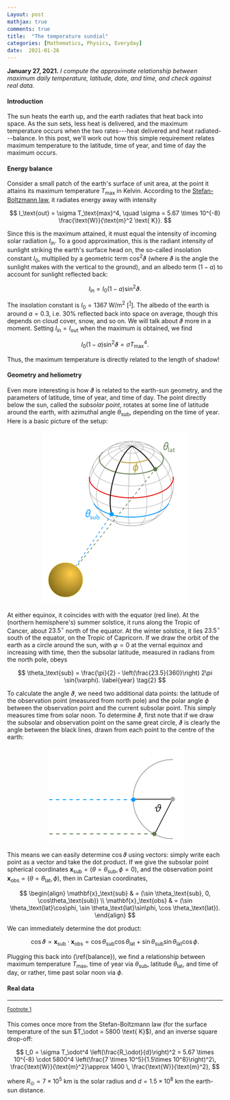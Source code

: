 ```yaml
---
Layout: post
mathjax: true
comments: true
title:  "The temperature sundial"
categories: [Mathematics, Physics, Everyday]
date:  2021-01-26
---
```


**January 27, 2021.** *I compute the approximate relationship between
  maximum daily temperature, latitude, date, and time, and check
  against real data.*

#### Introduction

The sun heats the earth up, and the earth radiates that heat back into
space. As the sun sets, less heat is delivered, and the maximum
temperature occurs when the two rates---heat delivered and heat
radiated---balance. In this post, we'll work out how this simple
requirement relates maximum temperature to the latitude, time of year,
and time of day the maximum occurs.

#### Energy balance

Consider a small patch of the earth's surface of unit area, at the
point it attains its maximum temperature $T_\text{max}$ in Kelvin.
According to the
[Stefan-Boltzmann law](https://en.wikipedia.org/wiki/Stefan%E2%80%93Boltzmann_law),
it radiates energy away with intensity

$$
I_\text{out} = \sigma T_\text{max}^4, \quad \sigma = 5.67 \times
10^{-8} \frac{\text{W}}{\text{m}^2 \text{ K}}.
$$

Since this is the maximum attained, it must equal the intensity of
incoming solar radiation $I_\text{in}$.
To a good approximation, this is the radiant intensity of sunlight
striking the earth's surface head on, the so-called insolation
constant $I_0$, multiplied by a geometric term $\cos^2\vartheta$
(where $\vartheta$ is the angle the sunlight makes with the vertical
to the ground), and an albedo term $(1-a)$ to account for sunlight reflected
back:

$$
I_\text{in} = I_0 (1- a )\sin^2\vartheta.
$$

The insolation constant is $I_0 = 1367 \text{ W/m}^2$ [<sup><a id="fnr.1" name="fnr.1" class="footref" href="#fn.1">1</a></sup>].
The albedo of the earth is around $a = 0.3$, i.e. $30\%$ reflected
back into space on average, though this depends on cloud cover, snow,
and so on.
We will talk about $\vartheta$ more in a moment.
Setting $I_\text{in} = I_\text{out}$ when the maximum is obtained, we
find

$$
I_0 (1- a )\sin^2\vartheta = \sigma T_\text{max}^4. \label{balance} \tag{1}
$$

Thus, the maximum temperature is directly related to the length of shadow!

#### Geometry and heliometry

Even more interesting is how $\vartheta$ is related to the earth-sun
geometry, and the parameters of latitude, time of year, and time of
day.
The point directly below the sun, called the *subsolar point*, rotates
at some line of latitude around the earth, with azimuthal angle
$\theta_\text{sub}$, depending on the time of year.
Here is a basic picture of the setup:

<figure>
    <div style="text-align:center"><img src
    ="/images/posts/diurnal1.png"/>
	</div>
	</figure>
	
At either equinox, it coincides with with the equator (red line).
At the (northern hemisphere's) summer solstice, it runs along the Tropic of Cancer, about
$23.5^\circ$ north of the equator.
At the winter solstice, it lies $23.5^\circ$ south of the equator, on
the Tropic of Capricorn.
If we draw the orbit of the earth as a circle around the sun, with
$\varphi = 0$ at the vernal equinox and increasing with time, then the
subsolar latitude, measured in radians from the north pole, obeys

$$
\theta_\text{sub} = \frac{\pi}{2} - \left(\frac{23.5}{360}\right) 2\pi
\sin(\varphi).
\label{year} \tag{2}
$$

To calculate the angle $\vartheta$, we need two additional data
points: the latitude of the observation point (measured from north
pole) and the polar angle $\phi$ between the observation point and the
current subsolar point.
This simply measures time from solar noon.
To determine $\vartheta$, first note that if we draw the subsolar and
observation point on the same great circle, $\vartheta$ is clearly the
angle between the black lines, drawn from each point to the centre of
the earth:

<figure>
    <div style="text-align:center"><img src
    ="/images/posts/diurnal2.png"/>
	</div>
	</figure>

This means we can easily determine $\cos\vartheta$ using vectors:
simply write each point as a vector and take the dot product.
If we give the subsolar point spherical coordinates
$\mathbf{x}_{\text{sub}} = (\theta = \theta_{\text{sub}}, \phi = 0)$, and
the observation point $\mathbf{x}_{\text{obs}} = (\theta =
\theta_{\text{lat}}, \phi)$, then in Cartesian coordinates,

$$
\begin{align}
\mathbf{x}_\text{sub} & = (\sin \theta_\text{sub}, 0, \cos\theta_\text{sub}) \\
\mathbf{x}_\text{obs} & = (\sin \theta_\text{lat}\cos\phi, \sin \theta_\text{lat}\sin\phi, \cos
\theta_\text{lat}).
\end{align}
$$

We can immediately determine the dot product:

$$
\cos\vartheta = \mathbf{x}_\text{sub} \cdot \mathbf{x}_\text{obs} =
\cos\theta_\text{sub}\cos\theta_\text{lat} + \sin
\theta_\text{sub}\sin \theta_\text{lat}\cos \phi. \label{geohelio} \tag{3}
$$

Plugging this back into (\ref{balance}), we find a relationship
between maximum temperature $T_\text{max}$, time of year via
$\theta_\text{sub}$, latitude $\theta_\text{lat}$, and time of day, or
rather, time past solar noon via $\phi$.

#### Real data

---

<div class="footdef"><sup><a id="fn.1" name="fn.1" class="footnum"
href="#fnr.1">Footnote 1</a></sup> <p class="footpara">
This comes once more from the Stefan-Boltzmann law (for the surface
temperature of the sun $T_\odot = 5800 \text{ K}$), and an inverse square
drop-off:

$$
I_0 = \sigma T_\odot^4 \left(\frac{R_\odot}{d}\right)^2 =
5.67 \times 10^{-8} \cdot 5800^4  \left(\frac{7 \times 10^5}{1.5\times
10^8}\right)^2\, \frac{\text{W}}{\text{m}^2}\approx 1400 \, \frac{\text{W}}{\text{m}^2},
$$

where $R_\odot = 7 \times 10^5 \text{ km}$ is the solar radius and $d
= 1.5 \times 10^8 \text{ km}$ the earth-sun distance.
</p></div>
